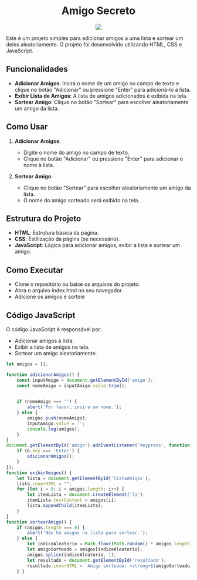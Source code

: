 <h1 align="center"> Amigo Secreto </h1>
<p align="center">
<img loading="lazy" src="http://img.shields.io/static/v1?label=STATUS&message=CONCLUDED&color=GREEN&style=for-the-badge"/>
</p>

Este é um projeto simples para adicionar amigos a uma lista e sortear um deles aleatoriamente. O projeto foi desenvolvido utilizando HTML, CSS e JavaScript.

## Funcionalidades

- **Adicionar Amigos**: Insira o nome de um amigo no campo de texto e clique no botão "Adicionar" ou pressione "Enter" para adicioná-lo à lista.
- **Exibir Lista de Amigos**: A lista de amigos adicionados é exibida na tela.
- **Sortear Amigo**: Clique no botão "Sortear" para escolher aleatoriamente um amigo da lista.

## Como Usar

1. **Adicionar Amigos**:
   - Digite o nome do amigo no campo de texto.
   - Clique no botão "Adicionar" ou pressione "Enter" para adicionar o nome à lista.

2. **Sortear Amigo**:
   - Clique no botão "Sortear" para escolher aleatoriamente um amigo da lista.
   - O nome do amigo sorteado será exibido na tela.

## Estrutura do Projeto

- **HTML**: Estrutura básica da página.
- **CSS**: Estilização da página (se necessário).
- **JavaScript**: Lógica para adicionar amigos, exibir a lista e sortear um amigo.

## Como Executar
- Clone o repositório ou baixe os arquivos do projeto.
- Abra o arquivo index.html no seu navegador.
- Adicione os amigos e sorteie 

## Código JavaScript

O código JavaScript é responsável por:
- Adicionar amigos à lista.
- Exibir a lista de amigos na tela.
- Sortear um amigo aleatoriamente.

```javascript
let amigos = [];

function adicionarAmigos() {
    const inputAmigo = document.getElementById('amigo'); 
    const nomeAmigo = inputAmigo.value.trim(); 

    
    if (nomeAmigo === '') {
        alert('Por favor, insira um nome.');
    } else {
        amigos.push(nomeAmigo);
        inputAmigo.value = '';
        console.log(amigos);
    }
}
document.getElementById('amigo').addEventListener('keypress', function (e) {
    if (e.key === 'Enter') {
        adicionarAmigos(); 
    }
});
function exibirAmigos() {
    let lista = document.getElementById('listaAmigos');
    lista.innerHTML = "";
    for (let i = 0; i < amigos.length; i++) {
        let itemLista = document.createElement('li');
        itemLista.textContent = amigos[i];
        lista.appendChild(itemLista);
    }
}
function sortearAmigo() {
    if (amigos.length === 0) {
        alert('Não há amigos na lista para sortear.');
    } else {
        let indiceAleatorio = Math.floor(Math.random() * amigos.length);
        let amigoSorteado = amigos[indiceAleatorio];
        amigos.splice(indiceAleatorio, 1);
        let resultado = document.getElementById('resultado');
        resultado.innerHTML = `Amigo sorteado: <strong>${amigoSorteado}</strong>`;
    } }
